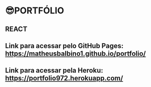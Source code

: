 # 😎PORTFÓLIO 
## REACT

## Link para acessar pelo GitHub Pages: https://matheusbalbino1.github.io/portfolio/
## Link para acessar pela Heroku: https://portfolio972.herokuapp.com/
